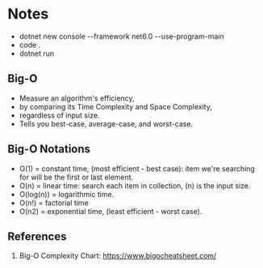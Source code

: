 # Notes
* dotnet new console --framework net6.0 --use-program-main
* code .
* dotnet run

## Big-O
* Measure an algorithm's efficiency,
* by comparing its Time Complexity and Space Complexity,
* regardless of input size.
* Tells you best-case, average-case, and worst-case.

## Big-O Notations
* O(1) = constant time, (most efficient - best case): item we're searching for will be the first or last element.
* O(n) = linear time: search each item in collection, (n) is the input size.
* O(log(n)) = logarithmic time.
* O(n!) = factorial time
* O(n2) = exponential time, (least efficient - worst case). 

## References
1. Big-O Complexity Chart: https://www.bigocheatsheet.com/

